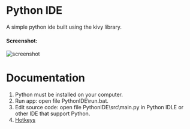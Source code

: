 # Python IDE
A simple python ide built using the kivy library. 
#### Screenshot:
![screenshot](https://github.com/CatNuton/python_ide/assets/88935830/90d63ddc-f297-4338-a47a-e55855a83f21)
# Documentation
1. Python must be installed on your computer.
3. Run app: open file PythonIDE\run.bat.
4. Edit source code: open file PythonIDE\src\main.py in Python IDLE or other IDE that support Python.
2. <a href="https://github.com/nytshow/python_ide/issues/3">Hotkeys</a>
